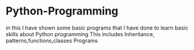 # Python-Programming
in this I have shown some basic programs that I have done to learn basic skills about Python programming
This includes Inheritance, patterns,functions,classes Programs
